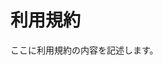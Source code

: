 <!DOCTYPE html>
<html lang="en">
<body>
    <h1>利用規約</h1>
    <p>ここに利用規約の内容を記述します。</p>
</body>
</html>
